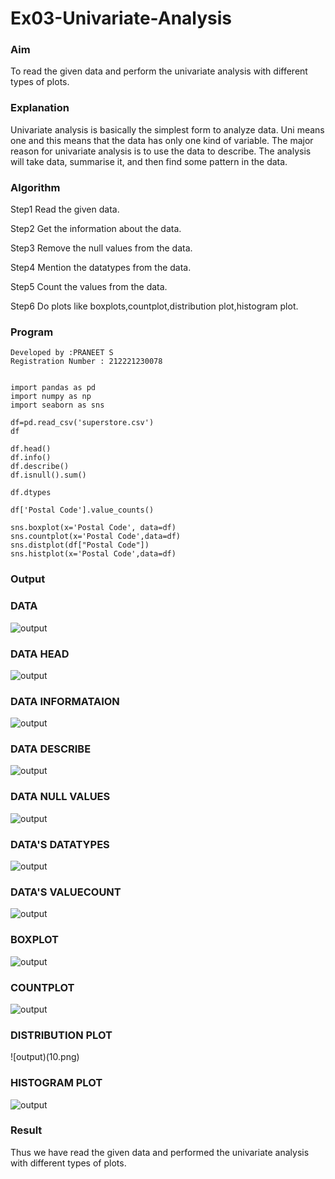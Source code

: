 # Ex03-Univariate-Analysis
### Aim
To read the given data and perform the univariate analysis with different types of plots.

### Explanation
Univariate analysis is basically the simplest form to analyze data. Uni means one and this means that the data has only one kind of variable. The major reason for univariate analysis is to use the data to describe. The analysis will take data, summarise it, and then find some pattern in the data.

### Algorithm
Step1
Read the given data.

Step2
Get the information about the data.

Step3
Remove the null values from the data.

Step4
Mention the datatypes from the data.

Step5
Count the values from the data.

Step6
Do plots like boxplots,countplot,distribution plot,histogram plot.

### Program
```
Developed by :PRANEET S
Registration Number : 212221230078


import pandas as pd
import numpy as np
import seaborn as sns

df=pd.read_csv('superstore.csv')
df

df.head()
df.info()
df.describe()
df.isnull().sum()

df.dtypes

df['Postal Code'].value_counts()

sns.boxplot(x='Postal Code', data=df)
sns.countplot(x='Postal Code',data=df)
sns.distplot(df["Postal Code"])
sns.histplot(x='Postal Code',data=df)
```
### Output

### DATA
![output](1.png)

### DATA HEAD
![output](2.png)

### DATA INFORMATAION
![output](3.png)

### DATA DESCRIBE
![output](4.png)

### DATA NULL VALUES
![output](5.png)

### DATA'S DATATYPES
![output](6.png)

### DATA'S VALUECOUNT
![output](7.png)

### BOXPLOT
![output](8.png)

### COUNTPLOT
![output](9.png)

### DISTRIBUTION PLOT
![output)(10.png)

### HISTOGRAM PLOT
![output](11.png)

### Result
Thus we have read the given data and performed the univariate analysis with different types of plots.
